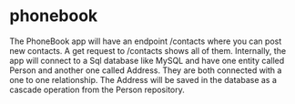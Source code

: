 # phonebook
The PhoneBook app will have an endpoint /contacts where you can post new contacts. A get request to /contacts shows all of them. Internally, the app will connect to a Sql database like MySQL and have one entity called Person and another one called Address. They are both connected with a one to one relationship. The Address will be saved in the database as a cascade operation from the Person repository.
